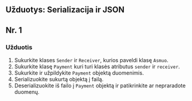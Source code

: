 
## Užduotys: Serializacija ir JSON

## Nr. 1

### Užduotis

1. Sukurkite klases `Sender` ir `Receiver`, kurios paveldi klasę `Asmuo`. 
2. Sukurkite klasę `Payment` kuri turi klasės atributus `sender` ir `receiver`.
3. Sukurkite ir užpildykite `Payment` objektą duomenimis.
4. Serializuokite sukurtą objektą į failą.
5. Deserializuokite iš failo į `Payment` objektą ir patikrinkite ar nepraradote duomenų.

